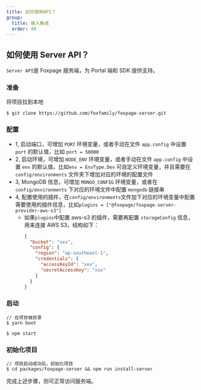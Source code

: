 ```yaml
---
title: 如何使用API？
group:
  title: 接入集成
  order: 40
---
```


## 如何使用 Server API？

`Server API`是 Foxpage 服务端，为 Portal 端和 SDK 提供支持。

### 准备

将项目拉到本地

```shell
$ git clone https://github.com/foxfamily/foxpage-server.git
```

### 配置

- 1, 启动端口，可增加 `PORT` 环境变量，或者手动在文件 `app.config` 中设置 `port` 的默认值，比如 `port = 50000`<br>
- 2, 启动环境，可增加 `NODE_ENV` 环境变量，或者手动在文件 `app.config` 中设置 `env` 的默认值，比如`env = EnvType.Dev`
  可自定义环境变量，并且需要在 `config/environments` 文件夹下增加对应的环境的配置文件<br>
- 3, MongoDB 信息，可增加 `MONGO_CONFIG` 环境变量，或者在 `config/environments` 下对应的环境文件中配置 `mongodb` 链接串
- 4, 配置使用的插件，在`config/environments`文件加下对应的环境变量中配置需要使用的插件信息，比如`plugins = ["@foxpage/foxpage-server-provider-aws-s3"]`
  - 如果`plugins`中配置 aws-s3 的插件，需要再配置 `storageConfig` 信息，用来连接 AWS S3，结构如下：
    ```json
    {
      "bucket": "xxx",
      "config": {
        "region": "ap-southeast-1",
        "credentials": {
          "accessKeyId": "xxx",
          "secretAccessKey": "xxx"
        }
      }
    }
    ```

### 启动

```shell
// 在项目根目录
$ yarn boot

$ npm start
```

### 初始化项目

```shell
// 项目启动成功后，初始化项目
$ cd packages/foxpage-server && npm run install-server
```

完成上述步骤，则可正常访问服务端。
